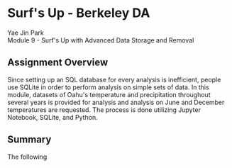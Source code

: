 # Surf's Up - Berkeley DA
Yae Jin Park\
Module 9 - Surf's Up with Advanced Data Storage and Removal

## Assignment Overview
Since setting up an SQL database for every analysis is inefficient, people use SQLite in order to perform analysis on simple sets of data. In this module, datasets of Oahu's temperature and precipitation throughout several years is provided for analysis and analysis on June and December temperatures are requested. The process is done utilizing Jupyter Notebook, SQLite, and Python.

## Summary 
The following
